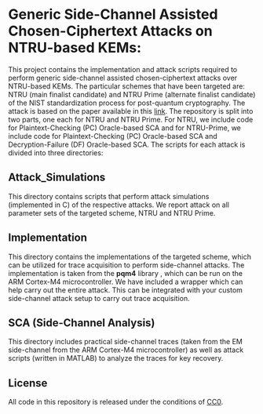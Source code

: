# Generic Side-Channel Assisted Chosen-Ciphertext Attacks on NTRU-based KEMs:

This project contains the implementation and attack scripts required to perform
generic side-channel assisted chosen-ciphertext attacks over NTRU-based KEMs. The particular schemes that have been targeted are:
NTRU (main finalist candidate) and NTRU Prime (alternate finalist candidate) of the NIST standardization process for post-quantum cryptography. The attack is based on the paper available in this [link](). The repository is split into two parts, one each for NTRU and NTRU Prime. For NTRU, we include code for Plaintext-Checking (PC) Oracle-based SCA and for NTRU-Prime, we include code for Plaintext-Checking (PC) Oracle-based SCA and Decryption-Failure (DF) Oracle-based SCA. The scripts for each attack is divided into three directories:

## Attack_Simulations

This directory contains scripts that perform attack simulations (implemented in C) of the respective attacks. We report attack on all parameter sets of the targeted scheme, NTRU and NTRU Prime.

## Implementation

This directory contains the implementations of the targeted scheme, which can be utilized for trace acquisition to perform side-channel attacks. The implementation is taken from the **pqm4** library , which can be run on the ARM Cortex-M4 microcontroller.
We have included a wrapper which can help carry out the entire attack. This can be integrated with your custom side-channel attack setup to carry out trace acquisition.

## SCA (Side-Channel Analysis)

This directory includes practical side-channel traces (taken from the EM side-channel from the ARM Cortex-M4 microcontroller) as well as attack scripts (written in MATLAB) to analyze the traces for key recovery.

## License
All code in this repository is released under the conditions of [CC0](http://creativecommons.org/publicdomain/zero/1.0/).
